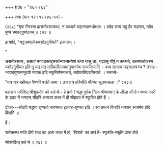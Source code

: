 +++
title = "४६१ २६६"

+++
तथा (भा० १२।१२।४६-५०) - 

(२६८) "मृषा गिरस्ता ह्यसतोरसत्कथा, न कथ्यते यद्भगवानधोक्षजः । तदेव सत्यं तदु हैव मङ्गल, तदेव पुण्यं भगवद्गुणोदयम् ॥ ८२२ ॥ 

इत्यादि, "यदुत्तमश्लोकयशोऽनुगीयते" इत्यन्तम् । 

" 



असतीरसत्यः, असतां भगवतस्तद्भक्तेभ्यश्चान्येषां कथा यासु ताः, यद्यासु गीर्षु न कथ्यते, उत्तमश्लोकस्य यशोऽनुगीयत इति तु यत् तत् तदीयलीलामयानुगानमेव सत्यमित्यादि । कथं सत्यत्वं मङ्गलत्वञ्च ? तत्राह - भववद्गुणानामुदयो गायक हृदि स्फूत्तिर्यस्मात्तत्, तदोयरतिप्रदमित्यर्थः । स्कान्दे- 

"यत्र यत्र महीपाल वैष्णवी वर्त्तते कथा । तत्र तत्र हरिर्याति गौर्यथा सुतवत्सला ।" ८२३॥ 

महाराज परीक्षित् श्रीशुकदेव को कहे थे - हे प्रभो ! श्रद्धा पूर्वक नित्य श्रीभगवान् के लीला कीर्त्तन श्रवण कारी के हृदय में भगवान् श्रीहरि अत्यल्प काल में ही श्रीहृदय में स्फुरित होते हैं । 

टीका---सोऽपि श्रद्धया शृण्वतो नावश्यक इत्याह-शृण्वत इति । स्व प्रयत्नं विनापि भगवान् स्वयमेव हृदि विशति ॥ 

हैं। 

श्लोकस्थ नाति दीर्घ शब्द का अल्प काल में हो, 'विशते' का अर्थ हैं- स्फुरति-स्फूति प्राप्त होते 

श्रीपरीक्षित् कहे थे ॥ २६८ ॥ 
